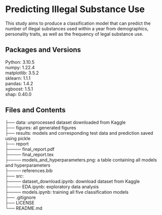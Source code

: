 # Predicting Illegal Substance Use
This study aims to produce a classification model that can predict the number of illegal substances used within a year from demographics, personality traits, as well as the frequency of legal substance use.

## Packages and Versions
Python: 3.10.5\
numpy: 1.22.4\
matplotlib: 3.5.2\
sklearn: 1.1.1\
pandas: 1.4.2\
xgboost: 1.5.1\
shap: 0.40.0

## Files and Contents
├── data: unprocessed dataset downloaded from Kaggle\
├── figures: all generated figures\
├── results: models and corresponding test data and prediction saved using pickle\
├── report \
├──── final_report.pdf\
├──── final_report.tex\
├──── models_and_hyperparameters.png: a table containing all models and hyperparameters\
├──── references.bib\
├── src: \
├──── dataset_download.ipynb: download dataset from Kaggle\
├──── EDA.ipynb: exploratory data analysis\
├──── models.ipynb: training all five classification models\
├── .gitignore\
├── LICENSE\
└── README.md
